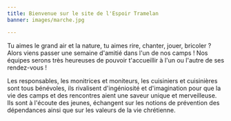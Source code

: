 ```yaml
---
title: Bienvenue sur le site de l'Espoir Tramelan
banner: images/marche.jpg

---
```

Tu aimes le grand air et la nature, tu aimes rire, chanter, jouer, bricoler ? Alors viens passer une semaine d'amitié dans l'un de nos camps ! Nos équipes serons très heureuses de pouvoir t'accueillir à l'un ou l'autre de ses rendez-vous !

Les responsables, les monitrices et moniteurs, les cuisiniers et cuisinières sont tous bénévoles, ils rivalisent d'ingéniosité et d'imagination pour que la vie des camps et des rencontres aient une saveur unique et merveilleuse. Ils sont à l'écoute des jeunes, échangent sur les notions de prévention des dépendances ainsi que sur les valeurs de la vie chrétienne.